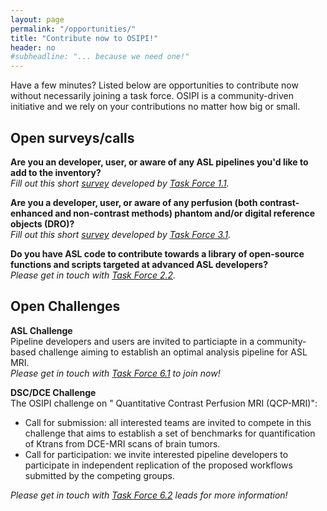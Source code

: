 ```yaml
---
layout: page
permalink: "/opportunities/"
title: "Contribute now to OSIPI!"
header: no
#subheadline: "... because we need one!"
---
```


Have a few minutes? Listed below are opportunities to contribute now without necessarily joining a task force. OSIPI is a community-driven initiative and we rely on your contributions no matter how big or small.

**Open surveys/calls**
----------------------

**Are you an developer, user, or aware of any ASL pipelines you'd like to add to the inventory?**  
*Fill out this short [survey](https://docs.google.com/forms/d/e/1FAIpQLSf-4_pBXFA31htMNPZo1kQgcY0EJ5_AWxjyvkkYIQVGUHo6sg/viewform) developed by [Task Force 1.1](/task-force-1-1/).*

**Are you a developer, user, or aware of any perfusion (both contrast-enhanced and non-contrast methods) phantom and/or digital reference objects (DRO)?**  
*Fill out this short [survey](https://docs.google.com/forms/d/e/1FAIpQLSds0Ao-jAHrljckEBndGBnkAmOmkB1-YSdAHjFCDZijOS1ghw/viewform) developed by [Task Force 3.1](/task-force-3-1/).*

**Do you have ASL code to contribute towards a library of open-source functions and scripts targeted at advanced ASL developers?**  
*Please get in touch with [Task Force 2.2](/task-force-2-2/).*

**Open Challenges**
-------------------

**ASL Challenge**  
Pipeline developers and users are invited to particiapte in a community-based challenge aiming to establish an optimal analysis pipeline for ASL MRI.  
*Please get in touch with [Task Force 6.1](/task-force-6-1/) to join now!*

**DSC/DCE Challenge**  
The OSIPI challenge on " Quantitative Contrast Perfusion MRI (QCP-MRI)":
- Call for submission: all interested teams are invited to compete in this challenge that aims to establish a set of benchmarks for quantification of Ktrans from DCE-MRI scans of brain tumors. 
- Call for participation: we invite interested pipeline developers to participate in independent replication of the proposed workflows submitted by the competing groups. 
  
*Please get in touch with [Task Force 6.2](/task-force-6-2/) leads for more information!*
